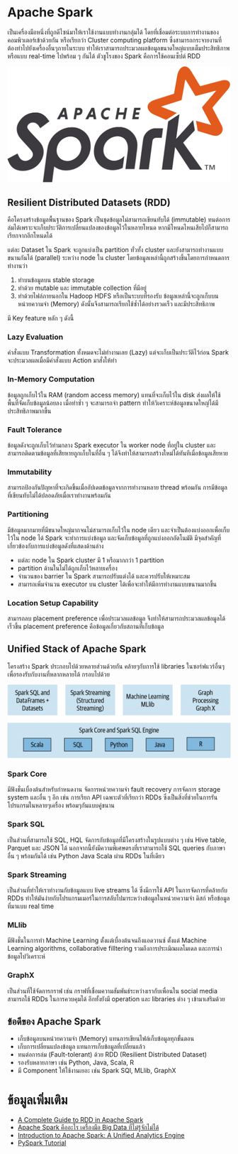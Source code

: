 # Apache Spark
เป็นเครื่องมือหนึ่งที่ถูกดีไซน์มาให้เราใช้งานแบบทำงานกลุ่มได้ โดยที่เชื่อมต่อระบบการทำงานของคอมพิวเตอร์เข้าด้วยกัน หรือเรียกว่า Cluster computing platform ซึ่งสามารถกระจายงานที่ต้องทำไปยังเครื่องอื่นๆภายในระบบ ทำให้เราสามารถประมวลผลข้อมูลขนาดใหญ่แบบเต็มประสิทธิภาพ หรือแบบ real-time ไปพร้อม ๆ กันได้ ตัวชูโรงของ Spark คือการใช้คอนเซ็ปต์ RDD

![500](../../_assets/data_science/distributed_systems/apache_spark/apache_spark_logo.png)

## Resilient Distributed Datasets (RDD)
คือโครงสร้างข้อมูลพื้นฐานของ Spark เป็นชุดข้อมูลไม่สามารถเขียนทับได้ (immutable) ทนต่อการล่มได้เพราะจะเก็บประวัติการเปลี่ยนแปลงของข้อมูลไว้ในหลายโหนด หากมีโหนดไหนเสียไปก็สามารถเรียกจากอีกโหนดได้

แต่ละ Dataset ใน Spark จะถูกแบ่งเป็น partition ทั่วทั้ง cluster และยังสามารถทำงานแบบขนานกันได้ (parallel) ระหว่าง node ใน cluster โดยข้อมูลเหล่านี้ถูกสร้างขึ้นโดยการกำหนดการทำงานว่า
1. ทำบนข้อมูลบน stable storage
2. ทำด้วย mutable และ immutable collection ที่มีอยู่
3. ทำด้วยไฟล์ภายนอกใน Hadoop HDFS หรือเป็นระบบที่รองรับ
ข้อมูลเหล่านี้จะถูกเก็บบนหน่วยความจำ (Memory) ดังนั้นจึงสามารถเรียกใช้ซ้ำได้อย่างรวดเร็ว และมีประสิทธิภาพ

มี Key feature หลัก ๆ ดังนี้
### Lazy Evaluation
คำสั่งแบบ Transformation ทั้งหมดจะไม่ทำงานเลย (Lazy) แต่จะเก็บเป็นประวัติไว้ก่อน Spark จะประมวลผลเมื่อมีคำสั่งแบบ Action มาสั่งให้ทำ

### In-Memory Computation
ข้อมูลถูกเก็บไว้ใน RAM (random access memory) แทนที่จะเก็บไว้ใน disk ส่งผลให้ใช้พื้นที่จัดเก็บข้อมูลน้อยลง เมื่อทำซ้ำ ๆ จะสามารถจำ pattern ทำให้วิเคราะห์ข้อมูลขนาดใหญ่ได้มีประสิทธิภาพมากขึ้น

### Fault Tolerance
ข้อมูลดังจะถูกเก็บไว้ท่ามกลาง Spark executor ใน worker node ที่อยู่ใน cluster และสามารถติดตามข้อมูลที่เสียหายถูกเก็บในที่อื่น ๆ ได้จึงทำให้สามารถสร้างใหม่ได้ทันทีเมื่อข้อมูลเสียหาย

### Immutability
สามารถป้องกันปัญหาที่จะเกิดขึ้นเมื่ออัปเดตข้อมูลจากการทำงานหลาย thread พร้อมกัน การมีข้อมูลที่เขียนทับไม่ได้ปลอดภัยเมื่อเราทำงานพร้อมกัน

### Partitioning
มีข้อมูลมากมายที่มีขนาดใหญ่มากจนไม่สามารถเก็บไว้ใน node เดียว และจำเป็นต้องแบ่งออกเพื่อเก็บไว้ใน node ได้ Spark จะทำการแบ่งข้อมูล และจัดเก็บข้อมูลที่ถูกแบ่งออกอัตโนมัติ มีจุดสำคัญที่เกี่ยวข้องกับการแบ่งข้อมูลดังที่แสดงด้านล่าง
- แต่ละ node ใน Spark cluster มี 1 หรือมากกว่า 1 partition
- partition ด้านในไม่ได้ถูกเก็บไว้หลายเครื่อง
- จำนวนของ barrier ใน Spark สามารถปรับแต่งได้ และควรปรับให้เหมาะสม
- สามารถเพิ่มจำนวน executor บน cluster ได้เพื่อจะทำให้มีการทำงานแบบขนานมากขึ้น

### Location Setup Capability
สามารถลบ placement preference เพื่อประมวลผลข้อมูล จึงทำให้สามารถประมวลผลข้อมูลได้เร็วขึ้น placement preference คือข้อมูลเกี่ยวกับสถานที่เก็บข้อมูล 

## Unified Stack of Apache Spark
โครงสร้าง Spark ประกอบไปด้วยหลายส่วนด้วยกัน คล้ายๆกับการใช้ libraries ในซอร์ฟแวร์อื่นๆ เพื่อรองรับกับงานที่หลากหลายได้ กรอบไปด้วย

![](../../_assets/data_science/distributed_systems/apache_spark/unified_stack_of_apache_spark.png)

### Spark Core
มีฟังชั่นเบื่องต้นสำหรับกำหนดงาน จัดการหน่วยความจำ fault recovery การจัดการ storage system และอื่น ๆ อีก เช่น การเรียก API เฉพาะตัวที่เรียกว่า RDDs ซึ่งเป็นสิ่งที่ช่วยในการรันโปรแกรมในหลายๆเครื่อง พร้อมๆกันแบบคู่ขนาน

### Spark SQL
เป็นส่วนที่สามารถใช้ SQL, HQL จัดการกับข้อมูลที่มีโครงสร้างในรูปแบบต่าง ๆ เช่น Hive table, Parquet และ JSON ได้ นอกจากนี้ยังมีความพิเศษตรงที่เราสามารถใช้ SQL queries กับภาษาอื่น ๆ พร้อมกันได้ เช่น Python Java Scala ผ่าน RDDs ในที่เดียว

### Spark Streaming
เป็นส่วนที่ทำให้เราทำงานกับข้อมูลแบบ live streams ได้ ซึ่งมีการใช้ API ในการจัดการที่คล้ายกับ RDDs ทำให้มันง่ายกับโปรแกรมเมอร์ในการสลับไปมาระหว่างข้อมูลในหน่วยความจำ ดิสก์ หรือข้อมูลที่มาแบบ real time

### MLlib
มีฟังชั่นในการทำ Machine Learning ตั้งแต่เบื่องต้นจนถึงแอดวานซ์ ตั้งแต่ Machine Learning algorithms, collaborative filltering รวมถึงการประเมิณผลโมเดล และการนำข้อมูลไปวิเคราะห์

### GraphX
เป็นส่วนที่ใช้จัดการกราฟ เช่น กราฟที่เชื่อมความสัมพันธ์ระหว่างเรากับเพื่อนใน social media สามารถใช้ RDDs ในการควบคุมได้ อีกทั้งยังมี operation และ libraries ต่าง ๆ เข้ามาเสริมด้วย

## ข้อดีของ Apache Spark
- เก็บข้อมูลบนหน่วยความจำ (Memory) แทนการเขียนไฟล์เก็บข้อมูลทุกขั้นตอน
- เก็บการเปลี่ยนแปลงข้อมูล แทนการเก็บข้อมูลที่เปลี่ยนแล้ว
- ทนต่อการล่ม (Fault-tolerant) ด้วย RDD (Resilient Distributed Dataset)
- รองรับหลายภาษา เช่น Python, Java, Scala, R
- มี Component ให้ใช้งานเยอะ เช่น Spark SQl, MLlib, GraphX

# ข้อมูลเพิ่มเติม
- [A Complete Guide to RDD in Apache Spark](https://www.xenonstack.com/blog/rdd-in-spark/)
- [Apache Spark คืออะไร เครื่องมือ Big Data ที่ไม่รู้จักไม่ได้](https://blog.datath.com/apache-spark-big-data/)
- [Introduction to Apache Spark: A Unified Analytics Engine](https://www.oreilly.com/library/view/learning-spark-2nd/9781492050032/ch01.html)
- [PySpark Tutorial](https://www.youtube.com/watch?v=_C8kWso4ne4)






